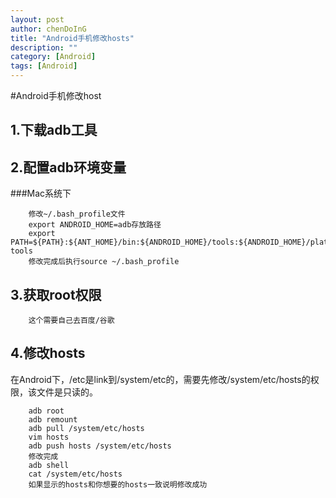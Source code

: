 ```yaml
---
layout: post
author: chenDoInG
title: "Android手机修改hosts"
description: ""
category: [Android]
tags: [Android]
---
```

#Android手机修改host

## 1.下载adb工具

## 2.配置adb环境变量

###Mac系统下
		
		修改~/.bash_profile文件
		export ANDROID_HOME=adb存放路径
		export PATH=${PATH}:${ANT_HOME}/bin:${ANDROID_HOME}/tools:${ANDROID_HOME}/platform-tools
		修改完成后执行source ~/.bash_profile

## 3.获取root权限
		
		这个需要自己去百度/谷歌

## 4.修改hosts
		
在Android下，/etc是link到/system/etc的，需要先修改/system/etc/hosts的权限，该文件是只读的。

		adb root
		adb remount
		adb pull /system/etc/hosts
		vim hosts
		adb push hosts /system/etc/hosts
		修改完成
		adb shell
		cat /system/etc/hosts
		如果显示的hosts和你想要的hosts一致说明修改成功
